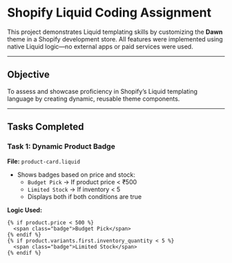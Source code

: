 #  Shopify Liquid Coding Assignment

This project demonstrates Liquid templating skills by customizing the **Dawn** theme in a Shopify development store. All features were implemented using native Liquid logic—no external apps or paid services were used.

---

##  Objective

To assess and showcase proficiency in Shopify’s Liquid templating language by creating dynamic, reusable theme components.

---

## Tasks Completed

### Task 1: Dynamic Product Badge

**File:** `product-card.liquid`

- Shows badges based on price and stock:
  - `Budget Pick` → If product price < ₹500
  - `Limited Stock` → If inventory < 5
  - Displays both if both conditions are true

**Logic Used:**  
```liquid
{% if product.price < 500 %}
  <span class="badge">Budget Pick</span>
{% endif %}
{% if product.variants.first.inventory_quantity < 5 %}
  <span class="badge">Limited Stock</span>
{% endif %}



